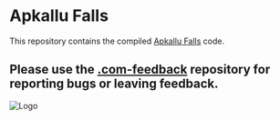 # Apkallu Falls
This repository contains the compiled [Apkallu Falls](https://apkallufalls.com) code.

## Please use the [.com-feedback](https://github.com/ApkalluFalls/.com-feedback) repository for reporting bugs or leaving feedback.

![Logo](http://i.imgur.com/ttkjncT.png)
